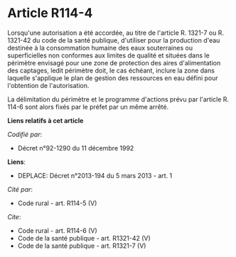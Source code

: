 # Article R114-4

Lorsqu'une autorisation a été accordée, au titre de l'article R. 1321-7 ou R. 1321-42 du code de la santé publique,
d'utiliser pour la production d'eau destinée à la consommation humaine des eaux souterraines ou superficielles non conformes
aux limites de qualité et situées dans le périmètre envisagé pour une zone de protection des aires d'alimentation des
captages, ledit périmètre doit, le cas échéant, inclure la zone dans laquelle s'applique le plan de gestion des ressources en
eau défini pour l'obtention de l'autorisation. 

La délimitation du périmètre et le programme d'actions prévu par l'article R. 114-6 sont alors fixés par le préfet par un
même arrêté.

**Liens relatifs à cet article**

_Codifié par_:

  - Décret n°92-1290 du 11 décembre 1992

**Liens**:

  - DEPLACE: Décret n°2013-194 du 5 mars 2013 - art. 1

_Cité par_:

  - Code rural - art. R114-5 (V)

_Cite_:

  - Code rural - art. R114-6 (V)
  - Code de la santé publique - art. R1321-42 (V)
  - Code de la santé publique - art. R1321-7 (V)
